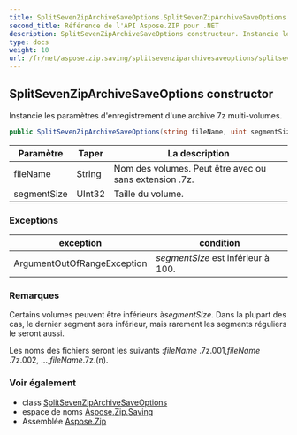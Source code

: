 ```yaml
---
title: SplitSevenZipArchiveSaveOptions.SplitSevenZipArchiveSaveOptions
second_title: Référence de l'API Aspose.ZIP pour .NET
description: SplitSevenZipArchiveSaveOptions constructeur. Instancie les paramètres denregistrement dune archive 7z multivolumes.
type: docs
weight: 10
url: /fr/net/aspose.zip.saving/splitsevenziparchivesaveoptions/splitsevenziparchivesaveoptions/
---
```

## SplitSevenZipArchiveSaveOptions constructor

Instancie les paramètres d'enregistrement d'une archive 7z multi-volumes.

```csharp
public SplitSevenZipArchiveSaveOptions(string fileName, uint segmentSize)
```

| Paramètre | Taper | La description |
| --- | --- | --- |
| fileName | String | Nom des volumes. Peut être avec ou sans extension .7z. |
| segmentSize | UInt32 | Taille du volume. |

### Exceptions

| exception | condition |
| --- | --- |
| ArgumentOutOfRangeException | *segmentSize* est inférieur à 100. |

### Remarques

Certains volumes peuvent être inférieurs à*segmentSize*. Dans la plupart des cas, le dernier segment sera inférieur, mais rarement les segments réguliers le seront aussi.

Les noms des fichiers seront les suivants :*fileName* .7z.001,*fileName* .7z.002, ...,*fileName*.7z.(n).

### Voir également

* class [SplitSevenZipArchiveSaveOptions](../)
* espace de noms [Aspose.Zip.Saving](../../splitsevenziparchivesaveoptions/)
* Assemblée [Aspose.Zip](../../../)


